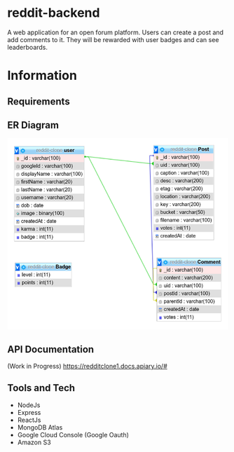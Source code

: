 # reddit-backend

A web application for an open forum platform. Users can create a post and add comments to it. They will be rewarded with user badges and can see leaderboards.

# Information

## Requirements

## ER Diagram
![alt text](https://raw.githubusercontent.com/tanmayshishodia/reddit-backend/main/uploads/reddit-clone-schema.png?token=AKCSMH4UIOWV2ZHTF2BHTL3AJMH26)

## API Documentation
(Work in Progress)
https://redditclone1.docs.apiary.io/#

## Tools and Tech
- NodeJs
- Express
- ReactJs
- MongoDB Atlas
- Google Cloud Console (Google Oauth)
- Amazon S3

